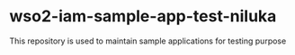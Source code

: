 # wso2-iam-sample-app-test-niluka
This repository is used to maintain sample applications for testing purpose 
